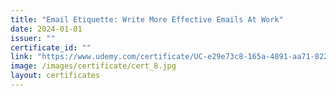 ```yaml
---
title: "Email Etiquette: Write More Effective Emails At Work"
date: 2024-01-01
issuer: ""
certificate_id: ""
link: "https://www.udemy.com/certificate/UC-e29e73c8-165a-4891-aa71-822d7e62a2d2/"
image: /images/certificate/cert_8.jpg
layout: certificates
---
```

